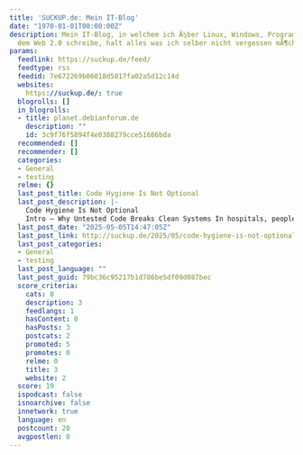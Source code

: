 ```yaml
---
title: 'SUCKUP.de: Mein IT-Blog'
date: "1970-01-01T00:00:00Z"
description: Mein IT-Blog, in welchem ich Ã¼ber Linux, Windows, Programmierung und
  dem Web 2.0 schreibe, halt alles was ich selber nicht vergessen mÃ¶chte.
params:
  feedlink: https://suckup.de/feed/
  feedtype: rss
  feedid: 7e672269b06018d5017fa02a5d12c14d
  websites:
    https://suckup.de/: true
  blogrolls: []
  in_blogrolls:
  - title: planet.debianforum.de
    description: ""
    id: 3c9f76f5894f4e0388279cce51686bda
  recommended: []
  recommender: []
  categories:
  - General
  - testing
  relme: {}
  last_post_title: Code Hygiene Is Not Optional
  last_post_description: |-
    Code Hygiene Is Not Optional
    Intro – Why Untested Code Breaks Clean Systems In hospitals, people rarely die from surgery itself.They die from something far simpler: infection.And in most cases, the
  last_post_date: "2025-05-05T14:47:05Z"
  last_post_link: http://suckup.de/2025/05/code-hygiene-is-not-optional/?pk_campaign=feed&pk_kwd=code-hygiene-is-not-optional&utm_source=rss&utm_medium=rss&utm_campaign=code-hygiene-is-not-optional
  last_post_categories:
  - General
  - testing
  last_post_language: ""
  last_post_guid: 79bc36c95217b1d786be5df09d087bec
  score_criteria:
    cats: 0
    description: 3
    feedlangs: 1
    hasContent: 0
    hasPosts: 3
    postcats: 2
    promoted: 5
    promotes: 0
    relme: 0
    title: 3
    website: 2
  score: 19
  ispodcast: false
  isnoarchive: false
  innetwork: true
  language: en
  postcount: 20
  avgpostlen: 0
---
```

